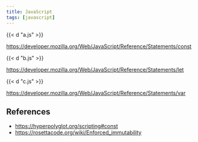 ```yaml
---
title: JavaScript
tags: [javascript]
---
```


{{< d "a.js" >}}

<https://developer.mozilla.org/Web/JavaScript/Reference/Statements/const>

{{< d "b.js" >}}

<https://developer.mozilla.org/Web/JavaScript/Reference/Statements/let>

{{< d "c.js" >}}

<https://developer.mozilla.org/Web/JavaScript/Reference/Statements/var>

## References

- <https://hyperpolyglot.org/scripting#const>
- <https://rosettacode.org/wiki/Enforced_immutability>
